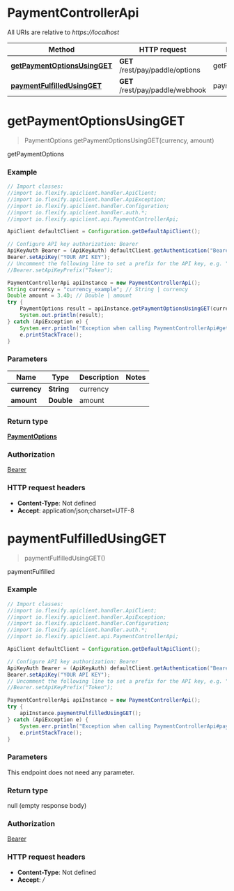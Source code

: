 # PaymentControllerApi

All URIs are relative to *https://localhost*

Method | HTTP request | Description
------------- | ------------- | -------------
[**getPaymentOptionsUsingGET**](PaymentControllerApi.md#getPaymentOptionsUsingGET) | **GET** /rest/pay/paddle/options | getPaymentOptions
[**paymentFulfilledUsingGET**](PaymentControllerApi.md#paymentFulfilledUsingGET) | **GET** /rest/pay/paddle/webhook | paymentFulfilled


<a name="getPaymentOptionsUsingGET"></a>
# **getPaymentOptionsUsingGET**
> PaymentOptions getPaymentOptionsUsingGET(currency, amount)

getPaymentOptions

### Example
```java
// Import classes:
//import io.flexify.apiclient.handler.ApiClient;
//import io.flexify.apiclient.handler.ApiException;
//import io.flexify.apiclient.handler.Configuration;
//import io.flexify.apiclient.handler.auth.*;
//import io.flexify.apiclient.api.PaymentControllerApi;

ApiClient defaultClient = Configuration.getDefaultApiClient();

// Configure API key authorization: Bearer
ApiKeyAuth Bearer = (ApiKeyAuth) defaultClient.getAuthentication("Bearer");
Bearer.setApiKey("YOUR API KEY");
// Uncomment the following line to set a prefix for the API key, e.g. "Token" (defaults to null)
//Bearer.setApiKeyPrefix("Token");

PaymentControllerApi apiInstance = new PaymentControllerApi();
String currency = "currency_example"; // String | currency
Double amount = 3.4D; // Double | amount
try {
    PaymentOptions result = apiInstance.getPaymentOptionsUsingGET(currency, amount);
    System.out.println(result);
} catch (ApiException e) {
    System.err.println("Exception when calling PaymentControllerApi#getPaymentOptionsUsingGET");
    e.printStackTrace();
}
```

### Parameters

Name | Type | Description  | Notes
------------- | ------------- | ------------- | -------------
 **currency** | **String**| currency |
 **amount** | **Double**| amount |

### Return type

[**PaymentOptions**](PaymentOptions.md)

### Authorization

[Bearer](../README.md#Bearer)

### HTTP request headers

 - **Content-Type**: Not defined
 - **Accept**: application/json;charset=UTF-8

<a name="paymentFulfilledUsingGET"></a>
# **paymentFulfilledUsingGET**
> paymentFulfilledUsingGET()

paymentFulfilled

### Example
```java
// Import classes:
//import io.flexify.apiclient.handler.ApiClient;
//import io.flexify.apiclient.handler.ApiException;
//import io.flexify.apiclient.handler.Configuration;
//import io.flexify.apiclient.handler.auth.*;
//import io.flexify.apiclient.api.PaymentControllerApi;

ApiClient defaultClient = Configuration.getDefaultApiClient();

// Configure API key authorization: Bearer
ApiKeyAuth Bearer = (ApiKeyAuth) defaultClient.getAuthentication("Bearer");
Bearer.setApiKey("YOUR API KEY");
// Uncomment the following line to set a prefix for the API key, e.g. "Token" (defaults to null)
//Bearer.setApiKeyPrefix("Token");

PaymentControllerApi apiInstance = new PaymentControllerApi();
try {
    apiInstance.paymentFulfilledUsingGET();
} catch (ApiException e) {
    System.err.println("Exception when calling PaymentControllerApi#paymentFulfilledUsingGET");
    e.printStackTrace();
}
```

### Parameters
This endpoint does not need any parameter.

### Return type

null (empty response body)

### Authorization

[Bearer](../README.md#Bearer)

### HTTP request headers

 - **Content-Type**: Not defined
 - **Accept**: */*

